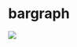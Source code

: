# bargraph
[![](https://jitpack.io/v/abe-shek/bargraph.svg)](https://jitpack.io/#abe-shek/bargraph)
